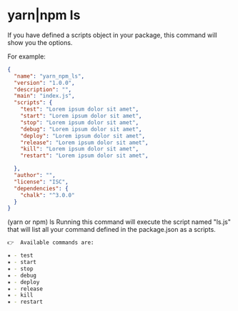 # yarn|npm ls



If you have defined a scripts object in your package, this command will show you the options. 

For example:

```json
{
  "name": "yarn_npm_ls",
  "version": "1.0.0",
  "description": "",
  "main": "index.js",
  "scripts": {
    "test": "Lorem ipsum dolor sit amet",
    "start": "Lorem ipsum dolor sit amet",
    "stop": "Lorem ipsum dolor sit amet",
    "debug": "Lorem ipsum dolor sit amet",
    "deploy": "Lorem ipsum dolor sit amet",
    "release": "Lorem ipsum dolor sit amet",
    "kill": "Lorem ipsum dolor sit amet",
    "restart": "Lorem ipsum dolor sit amet",

  },
  "author": "",
  "license": "ISC",
  "dependencies": {
    "chalk": "^3.0.0"
  }
}

```
(yarn or npm) ls
Running this command will execute the script named "ls.js" that will list all your command defined in  the package.json as a scripts.


```bash 
👉  Available commands are:

✷ - test
✷ - start
✷ - stop
✷ - debug
✷ - deploy
✷ - release
✷ - kill
✷ - restart
```